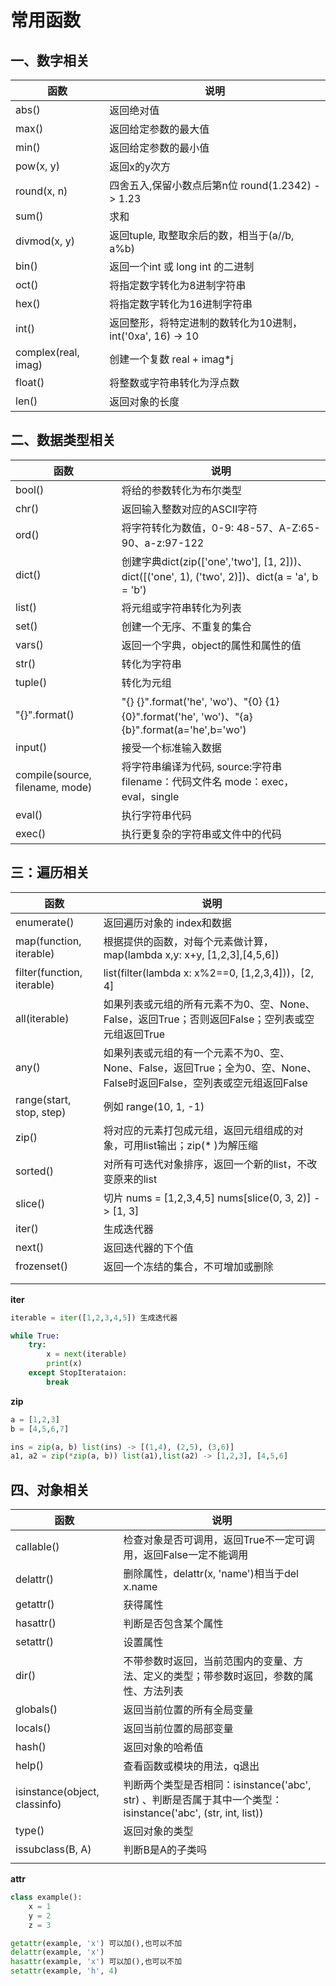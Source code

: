 # 常用函数

## 一、数字相关

| 函数                | 说明                                                       |
| ------------------- | ---------------------------------------------------------- |
| abs()               | 返回绝对值                                                 |
| max()               | 返回给定参数的最大值                                       |
| min()               | 返回给定参数的最小值                                       |
| pow(x, y)           | 返回x的y次方                                               |
| round(x, n)         | 四舍五入,保留小数点后第n位 round(1.2342) -> 1.23           |
| sum()               | 求和                                                       |
| divmod(x, y)        | 返回tuple, 取整取余后的数，相当于(a//b, a%b)               |
| bin()               | 返回一个int 或 long int 的二进制                           |
| oct()               | 将指定数字转化为8进制字符串                                |
| hex()               | 将指定数字转化为16进制字符串                               |
| int()               | 返回整形，将特定进制的数转化为10进制，int('0xa', 16) -> 10 |
| complex(real, imag) | 创建一个复数 real + imag*j                                 |
| float()             | 将整数或字符串转化为浮点数                                 |
| len()               | 返回对象的长度                                             |

## 二、数据类型相关

| 函数                            | 说明                                                         |
| ------------------------------- | ------------------------------------------------------------ |
| bool()                          | 将给的参数转化为布尔类型                                     |
| chr()                           | 返回输入整数对应的ASCII字符                                  |
| ord()                           | 将字符转化为数值，0-9: 48-57、A-Z:65-90、a-z:97-122          |
| dict()                          | 创建字典dict(zip(['one','two'], [1, 2]))、dict([('one', 1), ('two', 2)])、dict(a = 'a', b = 'b') |
| list()                          | 将元组或字符串转化为列表                                     |
| set()                           | 创建一个无序、不重复的集合                                   |
| vars()                          | 返回一个字典，object的属性和属性的值                         |
| str()                           | 转化为字符串                                                 |
| tuple()                         | 转化为元组                                                   |
| "{}".format()                   | "{} {}".format('he', 'wo')、"{0} {1} {0}".format('he', 'wo')、"{a} {b}".format(a='he',b='wo') |
| input()                         | 接受一个标准输入数据                                         |
| compile(source, filename, mode) | 将字符串编译为代码, source:字符串 filename：代码文件名 mode：exec，eval，single |
| eval()                          | 执行字符串代码                                               |
| exec()                          | 执行更复杂的字符串或文件中的代码                             |

## 三：遍历相关

| 函数                       | 说明                                                         |
| -------------------------- | ------------------------------------------------------------ |
| enumerate()                | 返回遍历对象的 index和数据                                   |
| map(function, iterable)    | 根据提供的函数，对每个元素做计算，map(lambda x,y: x+y, [1,2,3],[4,5,6]) |
| filter(function, iterable) | list(filter(lambda x: x%2==0, [1,2,3,4]))，[2, 4]            |
| all(iterable)              | 如果列表或元组的所有元素不为0、空、None、False，返回True；否则返回False；空列表或空元组返回True |
| any()                      | 如果列表或元组的有一个元素不为0、空、None、False，返回True；全为0、空、None、False时返回False，空列表或空元组返回False |
| range(start, stop, step)   | 例如 range(10, 1, -1)                                        |
| zip()                      | 将对应的元素打包成元组，返回元组组成的对象，可用list输出；zip(* )为解压缩 |
| sorted()                   | 对所有可迭代对象排序，返回一个新的list，不改变原来的list     |
| slice()                    | 切片 nums = [1,2,3,4,5]  nums[slice(0, 3, 2)] -> [1, 3]      |
| iter()                     | 生成迭代器                                                   |
| next()                     | 返回迭代器的下个值                                           |
| frozenset()                | 返回一个冻结的集合，不可增加或删除                           |
|                            |                                                              |
|                            |                                                              |

**iter**

```python
iterable = iter([1,2,3,4,5]) 生成迭代器

while True:
    try:
        x = next(iterable)
        print(x)
    except StopIterataion:
        break
```

**zip**

```python
a = [1,2,3]
b = [4,5,6,7]

ins = zip(a, b) list(ins) -> [(1,4), (2,5), (3,6)]
a1, a2 = zip(*zip(a, b)) list(a1),list(a2) -> [1,2,3], [4,5,6]
```

## 四、对象相关

| 函数                          | 说明                                                         |
| ----------------------------- | ------------------------------------------------------------ |
| callable()                    | 检查对象是否可调用，返回True不一定可调用，返回False一定不能调用 |
| delattr()                     | 删除属性，delattr(x, 'name')相当于del x.name                 |
| getattr()                     | 获得属性                                                     |
| hasattr()                     | 判断是否包含某个属性                                         |
| setattr()                     | 设置属性                                                     |
| dir()                         | 不带参数时返回，当前范围内的变量、方法、定义的类型；带参数时返回，参数的属性、方法列表 |
| globals()                     | 返回当前位置的所有全局变量                                   |
| locals()                      | 返回当前位置的局部变量                                       |
| hash()                        | 返回对象的哈希值                                             |
| help()                        | 查看函数或模块的用法，q退出                                  |
| isinstance(object, classinfo) | 判断两个类型是否相同：isinstance('abc', str)  、判断是否属于其中一个类型：isinstance('abc', (str, int, list)) |
| type()                        | 返回对象的类型                                               |
| issubclass(B, A)              | 判断B是A的子类吗                                             |
|                               |                                                              |

**attr**

```python
class example():
    x = 1
    y = 2
    z = 3

getattr(example, 'x') 可以加(),也可以不加
delattr(example, 'x')
hasattr(example, 'x') 可以加(),也可以不加
setattr(example, 'h', 4)
```

